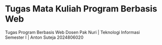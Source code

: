 # Tugas Mata Kuliah Program Berbasis Web
Tugas Program Berbasis Web Dosen Pak Nuri | Teknologi Informasi Semester I | Anton Suteja 2024806020

